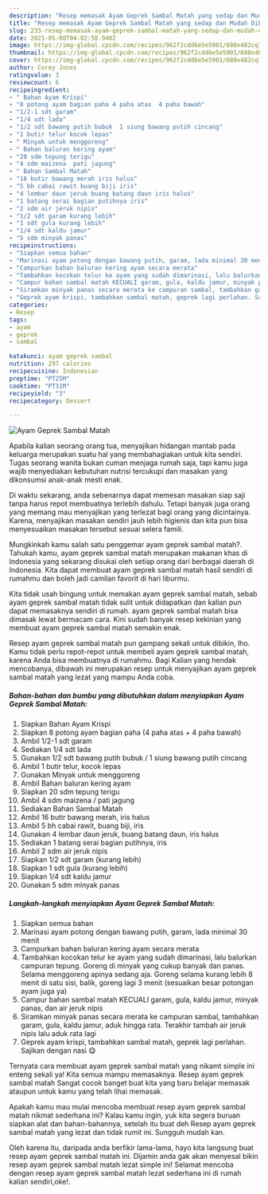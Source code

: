 ```yaml
---
description: "Resep memasak Ayam Geprek Sambal Matah yang sedap dan Mudah Dibuat"
title: "Resep memasak Ayam Geprek Sambal Matah yang sedap dan Mudah Dibuat"
slug: 233-resep-memasak-ayam-geprek-sambal-matah-yang-sedap-dan-mudah-dibuat
date: 2021-05-08T04:02:58.940Z
image: https://img-global.cpcdn.com/recipes/962f2cdd6e5e5901/680x482cq70/ayam-geprek-sambal-matah-foto-resep-utama.jpg
thumbnail: https://img-global.cpcdn.com/recipes/962f2cdd6e5e5901/680x482cq70/ayam-geprek-sambal-matah-foto-resep-utama.jpg
cover: https://img-global.cpcdn.com/recipes/962f2cdd6e5e5901/680x482cq70/ayam-geprek-sambal-matah-foto-resep-utama.jpg
author: Corey Jones
ratingvalue: 3
reviewcount: 6
recipeingredient:
- " Bahan Ayam Krispi"
- "8 potong ayam bagian paha 4 paha atas  4 paha bawah"
- "1/2-1 sdt garam"
- "1/4 sdt lada"
- "1/2 sdt bawang putih bubuk  1 siung bawang putih cincang"
- "1 butir telur kocok lepas"
- " Minyak untuk menggoreng"
- " Bahan baluran kering ayam"
- "20 sdm tepung terigu"
- "4 sdm maizena  pati jagung"
- " Bahan Sambal Matah"
- "16 butir bawang merah iris halus"
- "5 bh cabai rawit buang biji iris"
- "4 lembar daun jeruk buang batang daun iris halus"
- "1 batang serai bagian putihnya iris"
- "2 sdm air jeruk nipis"
- "1/2 sdt garam kurang lebih"
- "1 sdt gula kurang lebih"
- "1/4 sdt kaldu jamur"
- "5 sdm minyak panas"
recipeinstructions:
- "Siapkan semua bahan"
- "Marinasi ayam potong dengan bawang putih, garam, lada minimal 30 menit"
- "Campurkan bahan baluran kering ayam secara merata"
- "Tambahkan kocokan telur ke ayam yang sudah dimarinasi, lalu balurkan campuran tepung. Goreng di minyak yang cukup banyak dan panas. Selama menggoreng apinya sedang aja. Goreng selama kurang lebih 8 menit di satu sisi, balik, goreng lagi 3 menit (sesuaikan besar potongan ayam juga ya)"
- "Campur bahan sambal matah KECUALI garam, gula, kaldu jamur, minyak panas, dan air jeruk nipis"
- "Siramkan minyak panas secara merata ke campuran sambal, tambahkan garam, gula, kaldu jamur, aduk hingga rata. Terakhir tambah air jeruk nipis lalu aduk rata lagi"
- "Geprek ayam krispi, tambahkan sambal matah, geprek lagi perlahan. Sajikan dengan nasi 😋"
categories:
- Resep
tags:
- ayam
- geprek
- sambal

katakunci: ayam geprek sambal 
nutrition: 297 calories
recipecuisine: Indonesian
preptime: "PT25M"
cooktime: "PT31M"
recipeyield: "3"
recipecategory: Dessert

---
```



![Ayam Geprek Sambal Matah](https://img-global.cpcdn.com/recipes/962f2cdd6e5e5901/680x482cq70/ayam-geprek-sambal-matah-foto-resep-utama.jpg)

Apabila kalian seorang orang tua, menyajikan hidangan mantab pada keluarga merupakan suatu hal yang membahagiakan untuk kita sendiri. Tugas seorang  wanita bukan cuman menjaga rumah saja, tapi kamu juga wajib menyediakan kebutuhan nutrisi tercukupi dan masakan yang dikonsumsi anak-anak mesti enak.

Di waktu  sekarang, anda sebenarnya dapat memesan masakan siap saji tanpa harus repot membuatnya terlebih dahulu. Tetapi banyak juga orang yang memang mau menyajikan yang terlezat bagi orang yang dicintainya. Karena, menyajikan masakan sendiri jauh lebih higienis dan kita pun bisa menyesuaikan masakan tersebut sesuai selera famili. 



Mungkinkah kamu salah satu penggemar ayam geprek sambal matah?. Tahukah kamu, ayam geprek sambal matah merupakan makanan khas di Indonesia yang sekarang disukai oleh setiap orang dari berbagai daerah di Indonesia. Kita dapat membuat ayam geprek sambal matah hasil sendiri di rumahmu dan boleh jadi camilan favorit di hari liburmu.

Kita tidak usah bingung untuk memakan ayam geprek sambal matah, sebab ayam geprek sambal matah tidak sulit untuk didapatkan dan kalian pun dapat memasaknya sendiri di rumah. ayam geprek sambal matah bisa dimasak lewat bermacam cara. Kini sudah banyak resep kekinian yang membuat ayam geprek sambal matah semakin enak.

Resep ayam geprek sambal matah pun gampang sekali untuk dibikin, lho. Kamu tidak perlu repot-repot untuk membeli ayam geprek sambal matah, karena Anda bisa membuatnya di rumahmu. Bagi Kalian yang hendak mencobanya, dibawah ini merupakan resep untuk menyajikan ayam geprek sambal matah yang lezat yang mampu Anda coba.

<!--inarticleads1-->

##### Bahan-bahan dan bumbu yang dibutuhkan dalam menyiapkan Ayam Geprek Sambal Matah:

1. Siapkan  Bahan Ayam Krispi
1. Siapkan 8 potong ayam bagian paha (4 paha atas + 4 paha bawah)
1. Ambil 1/2-1 sdt garam
1. Sediakan 1/4 sdt lada
1. Gunakan 1/2 sdt bawang putih bubuk / 1 siung bawang putih cincang
1. Ambil 1 butir telur, kocok lepas
1. Gunakan  Minyak untuk menggoreng
1. Ambil  Bahan baluran kering ayam
1. Siapkan 20 sdm tepung terigu
1. Ambil 4 sdm maizena / pati jagung
1. Sediakan  Bahan Sambal Matah
1. Ambil 16 butir bawang merah, iris halus
1. Ambil 5 bh cabai rawit, buang biji, iris
1. Gunakan 4 lembar daun jeruk, buang batang daun, iris halus
1. Sediakan 1 batang serai bagian putihnya, iris
1. Ambil 2 sdm air jeruk nipis
1. Siapkan 1/2 sdt garam (kurang lebih)
1. Siapkan 1 sdt gula (kurang lebih)
1. Siapkan 1/4 sdt kaldu jamur
1. Gunakan 5 sdm minyak panas




<!--inarticleads2-->

##### Langkah-langkah menyiapkan Ayam Geprek Sambal Matah:

1. Siapkan semua bahan
1. Marinasi ayam potong dengan bawang putih, garam, lada minimal 30 menit
1. Campurkan bahan baluran kering ayam secara merata
1. Tambahkan kocokan telur ke ayam yang sudah dimarinasi, lalu balurkan campuran tepung. Goreng di minyak yang cukup banyak dan panas. Selama menggoreng apinya sedang aja. Goreng selama kurang lebih 8 menit di satu sisi, balik, goreng lagi 3 menit (sesuaikan besar potongan ayam juga ya)
1. Campur bahan sambal matah KECUALI garam, gula, kaldu jamur, minyak panas, dan air jeruk nipis
1. Siramkan minyak panas secara merata ke campuran sambal, tambahkan garam, gula, kaldu jamur, aduk hingga rata. Terakhir tambah air jeruk nipis lalu aduk rata lagi
1. Geprek ayam krispi, tambahkan sambal matah, geprek lagi perlahan. Sajikan dengan nasi 😋




Ternyata cara membuat ayam geprek sambal matah yang nikamt simple ini enteng sekali ya! Kita semua mampu memasaknya. Resep ayam geprek sambal matah Sangat cocok banget buat kita yang baru belajar memasak ataupun untuk kamu yang telah lihai memasak.

Apakah kamu mau mulai mencoba membuat resep ayam geprek sambal matah nikmat sederhana ini? Kalau kamu ingin, yuk kita segera buruan siapkan alat dan bahan-bahannya, setelah itu buat deh Resep ayam geprek sambal matah yang lezat dan tidak rumit ini. Sungguh mudah kan. 

Oleh karena itu, daripada anda berfikir lama-lama, hayo kita langsung buat resep ayam geprek sambal matah ini. Dijamin anda gak akan menyesal bikin resep ayam geprek sambal matah lezat simple ini! Selamat mencoba dengan resep ayam geprek sambal matah lezat sederhana ini di rumah kalian sendiri,oke!.


